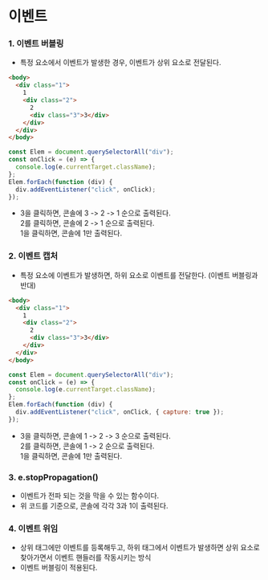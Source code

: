 # 이벤트

### 1. 이벤트 버블링

- 특정 요소에서 이벤트가 발생한 경우, 이벤트가 상위 요소로 전달된다.

```html
<body>
  <div class="1">
    1
    <div class="2">
      2
      <div class="3">3</div>
    </div>
  </div>
</body>
```

```javascript
const Elem = document.querySelectorAll("div");
const onClick = (e) => {
  console.log(e.currentTarget.className);
};
Elem.forEach(function (div) {
  div.addEventListener("click", onClick);
});
```

- 3을 클릭하면, 콘솔에 3 -> 2 -> 1 순으로 출력된다. <br />
  2를 클릭하면, 콘솔에 2 -> 1 순으로 출력된다. <br />
  1을 클릭하면, 콘솔에 1만 출력된다.

### 2. 이벤트 캡처

- 특정 요소에 이벤트가 발생하면, 하위 요소로 이벤트를 전달한다. (이벤트 버블링과 반대)

```html
<body>
  <div class="1">
    1
    <div class="2">
      2
      <div class="3">3</div>
    </div>
  </div>
</body>
```

```javascript
const Elem = document.querySelectorAll("div");
const onClick = (e) => {
  console.log(e.currentTarget.className);
};
Elem.forEach(function (div) {
  div.addEventListener("click", onClick, { capture: true });
});
```

- 3을 클릭하면, 콘솔에 1 -> 2 -> 3 순으로 출력된다. <br />
  2를 클릭하면, 콘솔에 1 -> 2 순으로 출력된다. <br />
  1을 클릭하면, 콘솔에 1만 출력된다.

### 3. e.stopPropagation()

- 이벤트가 전파 되는 것을 막을 수 있는 함수이다.
- 위 코드를 기준으로, 콘솔에 각각 3과 1이 출력된다.

### 4. 이벤트 위임

- 상위 태그에만 이벤트를 등록해두고, 하위 태그에서 이벤트가 발생하면 상위 요소로 찾아가면서 이벤트 핸들러를 작동시키는 방식
- 이벤트 버블링이 적용된다.
